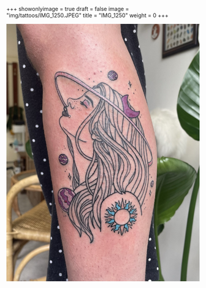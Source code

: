 +++
showonlyimage = true
draft = false
image = "img/tattoos/IMG_1250.JPEG"
title = "IMG_1250"
weight = 0
+++

![image](/img/tattoos/IMG_1250.JPEG)
